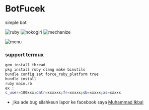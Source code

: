 # BotFucek
simple bot

![ruby](https://img.shields.io/badge/ruby-dev-purple "ruby")
![nokogiri](https://img.shields.io/badge/nokogiri-1.8.1-green "nokogiri -v 1.8.1")
![mechanize](https://img.shields.io/badge/mechanize-2.7.6-green "mechanize -v 2.7.6")

![menu](Screenshot-bot.jpg "menu")
### support termux
```bash
gem install thread
pkg install ruby clang make binutils
bundle config set force_ruby_platform true
bundle install
ruby main.rb
ex :
c_user=100xxx;datr=xxxxxx;fr=xxxxx;sb=xxxxx;xs=xxxxx

```

+ jika ade bug silahkeun lapor ke facebook saya <a href="https://fb.me/Xiuz.Maoundis">Muhammad Ikbal</a>
